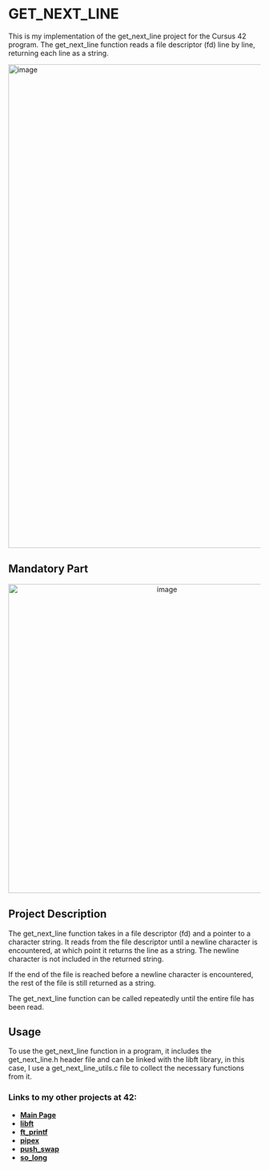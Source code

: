 # GET_NEXT_LINE

This is my implementation of the get_next_line project for the Cursus 42 program. The get_next_line function reads a file descriptor (fd) line by line, returning each line as a string.

<img width="967" alt="image" src="https://user-images.githubusercontent.com/113030191/226334897-ded14777-5f50-4f31-8ba6-aa710450b1d1.png">

## Mandatory Part

<p align="center">
<img width="618" alt="image" src="https://user-images.githubusercontent.com/113030191/226335154-e0cd6a11-3206-46e6-bbf6-38fb0cbb2228.png">
</p>

## Project Description

The get_next_line function takes in a file descriptor (fd) and a pointer to a character string. It reads from the file descriptor until a newline character is encountered, at which point it returns the line as a string. The newline character is not included in the returned string.

If the end of the file is reached before a newline character is encountered, the rest of the file is still returned as a string.

The get_next_line function can be called repeatedly until the entire file has been read.

## Usage

To use the get_next_line function in a program, it includes the get_next_line.h header file and can be linked with the libft library, in this case, I use a get_next_line_utils.c file to collect the necessary functions from it.

### Links to my other projects at 42:

- **[Main Page](../../../Clocon)**
- **[libft](../../../libft-42)**
- **[ft_printf](../../../ft_printf-42)**
- **[pipex](../../../pipex-42)**
- **[push_swap](../../../push_swap-42)**
- **[so_long](../../../so_long-42)**
